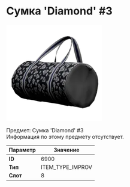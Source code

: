 # Сумка 'Diamond' #3

![Item Image](../img/6900.webp?raw=true)

Предмет: Сумка 'Diamond' #3<br>Информация по этому предмету отсутствует.


| Параметр | Значение |
|----------|----------|
| **ID** | 6900 |
| **Тип** | ITEM_TYPE_IMPROV |
| **Слот** | 8 |

